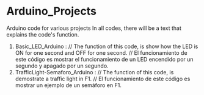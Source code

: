 # Arduino_Projects
Arduino code for various projects
In all codes, there will be a text that explains the code's function.
1. Basic_LED_Arduino : // The function of this code, is show how the LED is ON for one second and OFF for one second.
                       // El funcionamiento de este código es mostrar el funcionamiento de un LED encendido por un segundo y apagado por un segundo.
2. TrafficLight-Semaforo_Arduino : // The function of this code, is demostrate a traffic light in F1. 
                                   // El funcionamiento de este código es mostrar un ejemplo de un semáforo en F1. 
